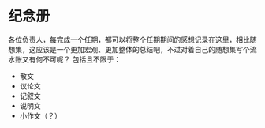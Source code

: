 # 纪念册
各位负责人，每完成一个任期，都可以将整个任期期间的感想记录在这里，相比随想集，这应该是一个更加宏观、更加整体的总结吧，不过对着自己的随想集写个流水账又有何不可呢？
包括且不限于：
- 散文
- 议论文
- 记叙文
- 说明文
- 小作文（？）